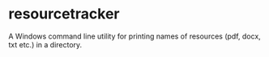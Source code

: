 # resourcetracker
A Windows command line utility for printing names of resources (pdf, docx, txt etc.) in a  directory.
